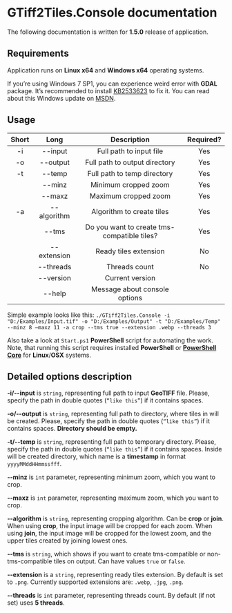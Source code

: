 # GTiff2Tiles.Console documentation

The following documentation is written for **1.5.0** release of application.

## Requirements

Application runs on **Linux x64** and **Windows x64** operating systems.

If you’re using Windows 7 SP1, you can experience weird error with **GDAL** package. It’s recommended to install [KB2533623](<https://www.microsoft.com/en-us/download/details.aspx?id=26764>) to fix it. You can read about this Windows update on [MSDN](<https://support.microsoft.com/en-us/help/2533623/microsoft-security-advisory-insecure-library-loading-could-allow-remot>).

## Usage

| Short |    Long     |                 Description                 | Required? |
| :---: | :---------: | :-----------------------------------------: | :-------: |
|  -i   |   --input   |           Full path to input file           |    Yes    |
|  -o   |  --output   |        Full path to output directory        |    Yes    |
|  -t   |   --temp    |         Full path to temp directory         |    Yes    |
|       |   --minz    |            Minimum cropped zoom             |    Yes    |
|       |   --maxz    |            Maximum cropped zoom             |    Yes    |
|  -a   | --algorithm |          Algorithm to create tiles          |    Yes    |
|       |    --tms    | Do you want to create tms-compatible tiles? |    Yes    |
|       | --extension |            Ready tiles extension            |    No     |
|       |  --threads  |                Threads count                |    No     |
|       |  --version  |               Current version               |           |
|       |   --help    |        Message about console options        |           |

Simple example looks like this: `./GTiff2Tiles.Console -i "D:/Examples/Input.tif" -o "D:/Examples/Output" -t "D:/Examples/Temp" --minz 8 –maxz 11 -a crop --tms true --extension .webp --threads 3`

Also take a look at `Start.ps1` **PowerShell** script for automating the work. Note, that running this script requires installed **PowerShell** or **[PowerShell Core](https://github.com/PowerShell/PowerShell)** for **Linux**/**OSX** systems.

## Detailed options description

**-i/--input** is `string`, representing full path to input **GeoTIFF** file. Please, specify the path in double quotes (`“like this”`) if it contains spaces.

**-o/--output** is `string`, representing full path to directory, where tiles in will be created. Please, specify the path in double quotes (`“like this”`) if it contains spaces. **Directory should be empty.**

**-t/--temp** is `string`, representing full path to temporary directory. Please, specify the path in double quotes (`“like this”`) if it contains spaces. Inside will be created directory, which name is a **timestamp** in format `yyyyMMddHHmmssfff`.

**--minz** is `int` parameter, representing minimum zoom, which you want to crop.

**--maxz** is `int` parameter, representing maximum zoom, which you want to crop.

**--algorithm** is `string`, representing cropping algorithm. Can be **crop** or **join**. When using **crop**, the input image will be cropped for each zoom. When using **join**, the input image will be cropped for the lowest zoom, and the upper tiles created by joining lowest ones.

**--tms** is `string`, which shows if you want to create tms-compatible or non-tms-compatible tiles on output. Can have values `true` or `false`.

**--extension** is a `string`, representing ready tiles extension. By default is set to `.png`. Currently supported extensions are: `.webp`, `.jpg`, `.png`.

**--threads** is `int` parameter, representing threads count. By default (if not set) uses **5 threads**.